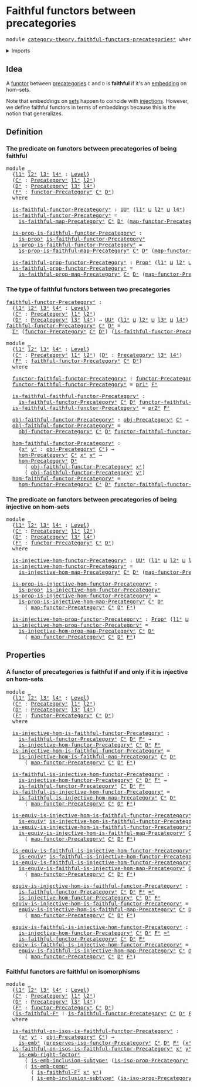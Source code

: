 # Faithful functors between precategories

<pre class="Agda"><a id="52" class="Keyword">module</a> <a id="59" href="category-theory.faithful-functors-precategories%25E1%25B5%2589.html" class="Module">category-theory.faithful-functors-precategoriesᵉ</a> <a id="108" class="Keyword">where</a>
</pre>
<details><summary>Imports</summary>

<pre class="Agda"><a id="164" class="Keyword">open</a> <a id="169" class="Keyword">import</a> <a id="176" href="category-theory.faithful-maps-precategories%25E1%25B5%2589.html" class="Module">category-theory.faithful-maps-precategoriesᵉ</a>
<a id="221" class="Keyword">open</a> <a id="226" class="Keyword">import</a> <a id="233" href="category-theory.functors-precategories%25E1%25B5%2589.html" class="Module">category-theory.functors-precategoriesᵉ</a>
<a id="273" class="Keyword">open</a> <a id="278" class="Keyword">import</a> <a id="285" href="category-theory.isomorphisms-in-precategories%25E1%25B5%2589.html" class="Module">category-theory.isomorphisms-in-precategoriesᵉ</a>
<a id="332" class="Keyword">open</a> <a id="337" class="Keyword">import</a> <a id="344" href="category-theory.precategories%25E1%25B5%2589.html" class="Module">category-theory.precategoriesᵉ</a>

<a id="376" class="Keyword">open</a> <a id="381" class="Keyword">import</a> <a id="388" href="foundation.dependent-pair-types%25E1%25B5%2589.html" class="Module">foundation.dependent-pair-typesᵉ</a>
<a id="421" class="Keyword">open</a> <a id="426" class="Keyword">import</a> <a id="433" href="foundation.embeddings%25E1%25B5%2589.html" class="Module">foundation.embeddingsᵉ</a>
<a id="456" class="Keyword">open</a> <a id="461" class="Keyword">import</a> <a id="468" href="foundation.equivalences%25E1%25B5%2589.html" class="Module">foundation.equivalencesᵉ</a>
<a id="493" class="Keyword">open</a> <a id="498" class="Keyword">import</a> <a id="505" href="foundation.propositions%25E1%25B5%2589.html" class="Module">foundation.propositionsᵉ</a>
<a id="530" class="Keyword">open</a> <a id="535" class="Keyword">import</a> <a id="542" href="foundation.subtypes%25E1%25B5%2589.html" class="Module">foundation.subtypesᵉ</a>
<a id="563" class="Keyword">open</a> <a id="568" class="Keyword">import</a> <a id="575" href="foundation.universe-levels%25E1%25B5%2589.html" class="Module">foundation.universe-levelsᵉ</a>
</pre>
</details>

## Idea

A [functor](category-theory.functors-precategories.md) between
[precategories](category-theory.precategories.md) `C` and `D` is **faithful** if
it's an [embedding](foundation-core.embeddings.md) on hom-sets.

Note that embeddings on [sets](foundation-core.sets.md) happen to coincide with
[injections](foundation.injective-maps.md). However, we define faithful functors
in terms of embeddings because this is the notion that generalizes.

## Definition

### The predicate on functors between precategories of being faithful

<pre class="Agda"><a id="1162" class="Keyword">module</a> <a id="1169" href="category-theory.faithful-functors-precategories%25E1%25B5%2589.html#1169" class="Module">_</a>
  <a id="1173" class="Symbol">{</a><a id="1174" href="category-theory.faithful-functors-precategories%25E1%25B5%2589.html#1174" class="Bound">l1ᵉ</a> <a id="1178" href="category-theory.faithful-functors-precategories%25E1%25B5%2589.html#1178" class="Bound">l2ᵉ</a> <a id="1182" href="category-theory.faithful-functors-precategories%25E1%25B5%2589.html#1182" class="Bound">l3ᵉ</a> <a id="1186" href="category-theory.faithful-functors-precategories%25E1%25B5%2589.html#1186" class="Bound">l4ᵉ</a> <a id="1190" class="Symbol">:</a> <a id="1192" href="Agda.Primitive.html#742" class="Postulate">Level</a><a id="1197" class="Symbol">}</a>
  <a id="1201" class="Symbol">(</a><a id="1202" href="category-theory.faithful-functors-precategories%25E1%25B5%2589.html#1202" class="Bound">Cᵉ</a> <a id="1205" class="Symbol">:</a> <a id="1207" href="category-theory.precategories%25E1%25B5%2589.html#3370" class="Function">Precategoryᵉ</a> <a id="1220" href="category-theory.faithful-functors-precategories%25E1%25B5%2589.html#1174" class="Bound">l1ᵉ</a> <a id="1224" href="category-theory.faithful-functors-precategories%25E1%25B5%2589.html#1178" class="Bound">l2ᵉ</a><a id="1227" class="Symbol">)</a>
  <a id="1231" class="Symbol">(</a><a id="1232" href="category-theory.faithful-functors-precategories%25E1%25B5%2589.html#1232" class="Bound">Dᵉ</a> <a id="1235" class="Symbol">:</a> <a id="1237" href="category-theory.precategories%25E1%25B5%2589.html#3370" class="Function">Precategoryᵉ</a> <a id="1250" href="category-theory.faithful-functors-precategories%25E1%25B5%2589.html#1182" class="Bound">l3ᵉ</a> <a id="1254" href="category-theory.faithful-functors-precategories%25E1%25B5%2589.html#1186" class="Bound">l4ᵉ</a><a id="1257" class="Symbol">)</a>
  <a id="1261" class="Symbol">(</a><a id="1262" href="category-theory.faithful-functors-precategories%25E1%25B5%2589.html#1262" class="Bound">Fᵉ</a> <a id="1265" class="Symbol">:</a> <a id="1267" href="category-theory.functors-precategories%25E1%25B5%2589.html#3980" class="Function">functor-Precategoryᵉ</a> <a id="1288" href="category-theory.faithful-functors-precategories%25E1%25B5%2589.html#1202" class="Bound">Cᵉ</a> <a id="1291" href="category-theory.faithful-functors-precategories%25E1%25B5%2589.html#1232" class="Bound">Dᵉ</a><a id="1293" class="Symbol">)</a>
  <a id="1297" class="Keyword">where</a>

  <a id="1306" href="category-theory.faithful-functors-precategories%25E1%25B5%2589.html#1306" class="Function">is-faithful-functor-Precategoryᵉ</a> <a id="1339" class="Symbol">:</a> <a id="1341" href="Agda.Primitive.html#429" class="Primitive">UUᵉ</a> <a id="1345" class="Symbol">(</a><a id="1346" href="category-theory.faithful-functors-precategories%25E1%25B5%2589.html#1174" class="Bound">l1ᵉ</a> <a id="1350" href="Agda.Primitive.html#961" class="Primitive Operator">⊔</a> <a id="1352" href="category-theory.faithful-functors-precategories%25E1%25B5%2589.html#1178" class="Bound">l2ᵉ</a> <a id="1356" href="Agda.Primitive.html#961" class="Primitive Operator">⊔</a> <a id="1358" href="category-theory.faithful-functors-precategories%25E1%25B5%2589.html#1186" class="Bound">l4ᵉ</a><a id="1361" class="Symbol">)</a>
  <a id="1365" href="category-theory.faithful-functors-precategories%25E1%25B5%2589.html#1306" class="Function">is-faithful-functor-Precategoryᵉ</a> <a id="1398" class="Symbol">=</a>
    <a id="1404" href="category-theory.faithful-maps-precategories%25E1%25B5%2589.html#1377" class="Function">is-faithful-map-Precategoryᵉ</a> <a id="1433" href="category-theory.faithful-functors-precategories%25E1%25B5%2589.html#1202" class="Bound">Cᵉ</a> <a id="1436" href="category-theory.faithful-functors-precategories%25E1%25B5%2589.html#1232" class="Bound">Dᵉ</a> <a id="1439" class="Symbol">(</a><a id="1440" href="category-theory.functors-precategories%25E1%25B5%2589.html#4760" class="Function">map-functor-Precategoryᵉ</a> <a id="1465" href="category-theory.faithful-functors-precategories%25E1%25B5%2589.html#1202" class="Bound">Cᵉ</a> <a id="1468" href="category-theory.faithful-functors-precategories%25E1%25B5%2589.html#1232" class="Bound">Dᵉ</a> <a id="1471" href="category-theory.faithful-functors-precategories%25E1%25B5%2589.html#1262" class="Bound">Fᵉ</a><a id="1473" class="Symbol">)</a>

  <a id="1478" href="category-theory.faithful-functors-precategories%25E1%25B5%2589.html#1478" class="Function">is-prop-is-faithful-functor-Precategoryᵉ</a> <a id="1519" class="Symbol">:</a>
    <a id="1525" href="foundation-core.propositions%25E1%25B5%2589.html#1041" class="Function">is-propᵉ</a> <a id="1534" href="category-theory.faithful-functors-precategories%25E1%25B5%2589.html#1306" class="Function">is-faithful-functor-Precategoryᵉ</a>
  <a id="1569" href="category-theory.faithful-functors-precategories%25E1%25B5%2589.html#1478" class="Function">is-prop-is-faithful-functor-Precategoryᵉ</a> <a id="1610" class="Symbol">=</a>
    <a id="1616" href="category-theory.faithful-maps-precategories%25E1%25B5%2589.html#1552" class="Function">is-prop-is-faithful-map-Precategoryᵉ</a> <a id="1653" href="category-theory.faithful-functors-precategories%25E1%25B5%2589.html#1202" class="Bound">Cᵉ</a> <a id="1656" href="category-theory.faithful-functors-precategories%25E1%25B5%2589.html#1232" class="Bound">Dᵉ</a> <a id="1659" class="Symbol">(</a><a id="1660" href="category-theory.functors-precategories%25E1%25B5%2589.html#4760" class="Function">map-functor-Precategoryᵉ</a> <a id="1685" href="category-theory.faithful-functors-precategories%25E1%25B5%2589.html#1202" class="Bound">Cᵉ</a> <a id="1688" href="category-theory.faithful-functors-precategories%25E1%25B5%2589.html#1232" class="Bound">Dᵉ</a> <a id="1691" href="category-theory.faithful-functors-precategories%25E1%25B5%2589.html#1262" class="Bound">Fᵉ</a><a id="1693" class="Symbol">)</a>

  <a id="1698" href="category-theory.faithful-functors-precategories%25E1%25B5%2589.html#1698" class="Function">is-faithful-prop-functor-Precategoryᵉ</a> <a id="1736" class="Symbol">:</a> <a id="1738" href="foundation-core.propositions%25E1%25B5%2589.html#1181" class="Function">Propᵉ</a> <a id="1744" class="Symbol">(</a><a id="1745" href="category-theory.faithful-functors-precategories%25E1%25B5%2589.html#1174" class="Bound">l1ᵉ</a> <a id="1749" href="Agda.Primitive.html#961" class="Primitive Operator">⊔</a> <a id="1751" href="category-theory.faithful-functors-precategories%25E1%25B5%2589.html#1178" class="Bound">l2ᵉ</a> <a id="1755" href="Agda.Primitive.html#961" class="Primitive Operator">⊔</a> <a id="1757" href="category-theory.faithful-functors-precategories%25E1%25B5%2589.html#1186" class="Bound">l4ᵉ</a><a id="1760" class="Symbol">)</a>
  <a id="1764" href="category-theory.faithful-functors-precategories%25E1%25B5%2589.html#1698" class="Function">is-faithful-prop-functor-Precategoryᵉ</a> <a id="1802" class="Symbol">=</a>
    <a id="1808" href="category-theory.faithful-maps-precategories%25E1%25B5%2589.html#1781" class="Function">is-faithful-prop-map-Precategoryᵉ</a> <a id="1842" href="category-theory.faithful-functors-precategories%25E1%25B5%2589.html#1202" class="Bound">Cᵉ</a> <a id="1845" href="category-theory.faithful-functors-precategories%25E1%25B5%2589.html#1232" class="Bound">Dᵉ</a> <a id="1848" class="Symbol">(</a><a id="1849" href="category-theory.functors-precategories%25E1%25B5%2589.html#4760" class="Function">map-functor-Precategoryᵉ</a> <a id="1874" href="category-theory.faithful-functors-precategories%25E1%25B5%2589.html#1202" class="Bound">Cᵉ</a> <a id="1877" href="category-theory.faithful-functors-precategories%25E1%25B5%2589.html#1232" class="Bound">Dᵉ</a> <a id="1880" href="category-theory.faithful-functors-precategories%25E1%25B5%2589.html#1262" class="Bound">Fᵉ</a><a id="1882" class="Symbol">)</a>
</pre>
### The type of faithful functors between two precategories

<pre class="Agda"><a id="faithful-functor-Precategoryᵉ"></a><a id="1958" href="category-theory.faithful-functors-precategories%25E1%25B5%2589.html#1958" class="Function">faithful-functor-Precategoryᵉ</a> <a id="1988" class="Symbol">:</a>
  <a id="1992" class="Symbol">{</a><a id="1993" href="category-theory.faithful-functors-precategories%25E1%25B5%2589.html#1993" class="Bound">l1ᵉ</a> <a id="1997" href="category-theory.faithful-functors-precategories%25E1%25B5%2589.html#1997" class="Bound">l2ᵉ</a> <a id="2001" href="category-theory.faithful-functors-precategories%25E1%25B5%2589.html#2001" class="Bound">l3ᵉ</a> <a id="2005" href="category-theory.faithful-functors-precategories%25E1%25B5%2589.html#2005" class="Bound">l4ᵉ</a> <a id="2009" class="Symbol">:</a> <a id="2011" href="Agda.Primitive.html#742" class="Postulate">Level</a><a id="2016" class="Symbol">}</a>
  <a id="2020" class="Symbol">(</a><a id="2021" href="category-theory.faithful-functors-precategories%25E1%25B5%2589.html#2021" class="Bound">Cᵉ</a> <a id="2024" class="Symbol">:</a> <a id="2026" href="category-theory.precategories%25E1%25B5%2589.html#3370" class="Function">Precategoryᵉ</a> <a id="2039" href="category-theory.faithful-functors-precategories%25E1%25B5%2589.html#1993" class="Bound">l1ᵉ</a> <a id="2043" href="category-theory.faithful-functors-precategories%25E1%25B5%2589.html#1997" class="Bound">l2ᵉ</a><a id="2046" class="Symbol">)</a>
  <a id="2050" class="Symbol">(</a><a id="2051" href="category-theory.faithful-functors-precategories%25E1%25B5%2589.html#2051" class="Bound">Dᵉ</a> <a id="2054" class="Symbol">:</a> <a id="2056" href="category-theory.precategories%25E1%25B5%2589.html#3370" class="Function">Precategoryᵉ</a> <a id="2069" href="category-theory.faithful-functors-precategories%25E1%25B5%2589.html#2001" class="Bound">l3ᵉ</a> <a id="2073" href="category-theory.faithful-functors-precategories%25E1%25B5%2589.html#2005" class="Bound">l4ᵉ</a><a id="2076" class="Symbol">)</a> <a id="2078" class="Symbol">→</a> <a id="2080" href="Agda.Primitive.html#429" class="Primitive">UUᵉ</a> <a id="2084" class="Symbol">(</a><a id="2085" href="category-theory.faithful-functors-precategories%25E1%25B5%2589.html#1993" class="Bound">l1ᵉ</a> <a id="2089" href="Agda.Primitive.html#961" class="Primitive Operator">⊔</a> <a id="2091" href="category-theory.faithful-functors-precategories%25E1%25B5%2589.html#1997" class="Bound">l2ᵉ</a> <a id="2095" href="Agda.Primitive.html#961" class="Primitive Operator">⊔</a> <a id="2097" href="category-theory.faithful-functors-precategories%25E1%25B5%2589.html#2001" class="Bound">l3ᵉ</a> <a id="2101" href="Agda.Primitive.html#961" class="Primitive Operator">⊔</a> <a id="2103" href="category-theory.faithful-functors-precategories%25E1%25B5%2589.html#2005" class="Bound">l4ᵉ</a><a id="2106" class="Symbol">)</a>
<a id="2108" href="category-theory.faithful-functors-precategories%25E1%25B5%2589.html#1958" class="Function">faithful-functor-Precategoryᵉ</a> <a id="2138" href="category-theory.faithful-functors-precategories%25E1%25B5%2589.html#2138" class="Bound">Cᵉ</a> <a id="2141" href="category-theory.faithful-functors-precategories%25E1%25B5%2589.html#2141" class="Bound">Dᵉ</a> <a id="2144" class="Symbol">=</a>
  <a id="2148" href="foundation.dependent-pair-types%25E1%25B5%2589.html#585" class="Record">Σᵉ</a> <a id="2151" class="Symbol">(</a><a id="2152" href="category-theory.functors-precategories%25E1%25B5%2589.html#3980" class="Function">functor-Precategoryᵉ</a> <a id="2173" href="category-theory.faithful-functors-precategories%25E1%25B5%2589.html#2138" class="Bound">Cᵉ</a> <a id="2176" href="category-theory.faithful-functors-precategories%25E1%25B5%2589.html#2141" class="Bound">Dᵉ</a><a id="2178" class="Symbol">)</a> <a id="2180" class="Symbol">(</a><a id="2181" href="category-theory.faithful-functors-precategories%25E1%25B5%2589.html#1306" class="Function">is-faithful-functor-Precategoryᵉ</a> <a id="2214" href="category-theory.faithful-functors-precategories%25E1%25B5%2589.html#2138" class="Bound">Cᵉ</a> <a id="2217" href="category-theory.faithful-functors-precategories%25E1%25B5%2589.html#2141" class="Bound">Dᵉ</a><a id="2219" class="Symbol">)</a>

<a id="2222" class="Keyword">module</a> <a id="2229" href="category-theory.faithful-functors-precategories%25E1%25B5%2589.html#2229" class="Module">_</a>
  <a id="2233" class="Symbol">{</a><a id="2234" href="category-theory.faithful-functors-precategories%25E1%25B5%2589.html#2234" class="Bound">l1ᵉ</a> <a id="2238" href="category-theory.faithful-functors-precategories%25E1%25B5%2589.html#2238" class="Bound">l2ᵉ</a> <a id="2242" href="category-theory.faithful-functors-precategories%25E1%25B5%2589.html#2242" class="Bound">l3ᵉ</a> <a id="2246" href="category-theory.faithful-functors-precategories%25E1%25B5%2589.html#2246" class="Bound">l4ᵉ</a> <a id="2250" class="Symbol">:</a> <a id="2252" href="Agda.Primitive.html#742" class="Postulate">Level</a><a id="2257" class="Symbol">}</a>
  <a id="2261" class="Symbol">(</a><a id="2262" href="category-theory.faithful-functors-precategories%25E1%25B5%2589.html#2262" class="Bound">Cᵉ</a> <a id="2265" class="Symbol">:</a> <a id="2267" href="category-theory.precategories%25E1%25B5%2589.html#3370" class="Function">Precategoryᵉ</a> <a id="2280" href="category-theory.faithful-functors-precategories%25E1%25B5%2589.html#2234" class="Bound">l1ᵉ</a> <a id="2284" href="category-theory.faithful-functors-precategories%25E1%25B5%2589.html#2238" class="Bound">l2ᵉ</a><a id="2287" class="Symbol">)</a> <a id="2289" class="Symbol">(</a><a id="2290" href="category-theory.faithful-functors-precategories%25E1%25B5%2589.html#2290" class="Bound">Dᵉ</a> <a id="2293" class="Symbol">:</a> <a id="2295" href="category-theory.precategories%25E1%25B5%2589.html#3370" class="Function">Precategoryᵉ</a> <a id="2308" href="category-theory.faithful-functors-precategories%25E1%25B5%2589.html#2242" class="Bound">l3ᵉ</a> <a id="2312" href="category-theory.faithful-functors-precategories%25E1%25B5%2589.html#2246" class="Bound">l4ᵉ</a><a id="2315" class="Symbol">)</a>
  <a id="2319" class="Symbol">(</a><a id="2320" href="category-theory.faithful-functors-precategories%25E1%25B5%2589.html#2320" class="Bound">Fᵉ</a> <a id="2323" class="Symbol">:</a> <a id="2325" href="category-theory.faithful-functors-precategories%25E1%25B5%2589.html#1958" class="Function">faithful-functor-Precategoryᵉ</a> <a id="2355" href="category-theory.faithful-functors-precategories%25E1%25B5%2589.html#2262" class="Bound">Cᵉ</a> <a id="2358" href="category-theory.faithful-functors-precategories%25E1%25B5%2589.html#2290" class="Bound">Dᵉ</a><a id="2360" class="Symbol">)</a>
  <a id="2364" class="Keyword">where</a>

  <a id="2373" href="category-theory.faithful-functors-precategories%25E1%25B5%2589.html#2373" class="Function">functor-faithful-functor-Precategoryᵉ</a> <a id="2411" class="Symbol">:</a> <a id="2413" href="category-theory.functors-precategories%25E1%25B5%2589.html#3980" class="Function">functor-Precategoryᵉ</a> <a id="2434" href="category-theory.faithful-functors-precategories%25E1%25B5%2589.html#2262" class="Bound">Cᵉ</a> <a id="2437" href="category-theory.faithful-functors-precategories%25E1%25B5%2589.html#2290" class="Bound">Dᵉ</a>
  <a id="2442" href="category-theory.faithful-functors-precategories%25E1%25B5%2589.html#2373" class="Function">functor-faithful-functor-Precategoryᵉ</a> <a id="2480" class="Symbol">=</a> <a id="2482" href="foundation.dependent-pair-types%25E1%25B5%2589.html#697" class="Field">pr1ᵉ</a> <a id="2487" href="category-theory.faithful-functors-precategories%25E1%25B5%2589.html#2320" class="Bound">Fᵉ</a>

  <a id="2493" href="category-theory.faithful-functors-precategories%25E1%25B5%2589.html#2493" class="Function">is-faithful-faithful-functor-Precategoryᵉ</a> <a id="2535" class="Symbol">:</a>
    <a id="2541" href="category-theory.faithful-functors-precategories%25E1%25B5%2589.html#1306" class="Function">is-faithful-functor-Precategoryᵉ</a> <a id="2574" href="category-theory.faithful-functors-precategories%25E1%25B5%2589.html#2262" class="Bound">Cᵉ</a> <a id="2577" href="category-theory.faithful-functors-precategories%25E1%25B5%2589.html#2290" class="Bound">Dᵉ</a> <a id="2580" href="category-theory.faithful-functors-precategories%25E1%25B5%2589.html#2373" class="Function">functor-faithful-functor-Precategoryᵉ</a>
  <a id="2620" href="category-theory.faithful-functors-precategories%25E1%25B5%2589.html#2493" class="Function">is-faithful-faithful-functor-Precategoryᵉ</a> <a id="2662" class="Symbol">=</a> <a id="2664" href="foundation.dependent-pair-types%25E1%25B5%2589.html#711" class="Field">pr2ᵉ</a> <a id="2669" href="category-theory.faithful-functors-precategories%25E1%25B5%2589.html#2320" class="Bound">Fᵉ</a>

  <a id="2675" href="category-theory.faithful-functors-precategories%25E1%25B5%2589.html#2675" class="Function">obj-faithful-functor-Precategoryᵉ</a> <a id="2709" class="Symbol">:</a> <a id="2711" href="category-theory.precategories%25E1%25B5%2589.html#4836" class="Function">obj-Precategoryᵉ</a> <a id="2728" href="category-theory.faithful-functors-precategories%25E1%25B5%2589.html#2262" class="Bound">Cᵉ</a> <a id="2731" class="Symbol">→</a> <a id="2733" href="category-theory.precategories%25E1%25B5%2589.html#4836" class="Function">obj-Precategoryᵉ</a> <a id="2750" href="category-theory.faithful-functors-precategories%25E1%25B5%2589.html#2290" class="Bound">Dᵉ</a>
  <a id="2755" href="category-theory.faithful-functors-precategories%25E1%25B5%2589.html#2675" class="Function">obj-faithful-functor-Precategoryᵉ</a> <a id="2789" class="Symbol">=</a>
    <a id="2795" href="category-theory.functors-precategories%25E1%25B5%2589.html#4337" class="Function">obj-functor-Precategoryᵉ</a> <a id="2820" href="category-theory.faithful-functors-precategories%25E1%25B5%2589.html#2262" class="Bound">Cᵉ</a> <a id="2823" href="category-theory.faithful-functors-precategories%25E1%25B5%2589.html#2290" class="Bound">Dᵉ</a> <a id="2826" href="category-theory.faithful-functors-precategories%25E1%25B5%2589.html#2373" class="Function">functor-faithful-functor-Precategoryᵉ</a>

  <a id="2867" href="category-theory.faithful-functors-precategories%25E1%25B5%2589.html#2867" class="Function">hom-faithful-functor-Precategoryᵉ</a> <a id="2901" class="Symbol">:</a>
    <a id="2907" class="Symbol">{</a><a id="2908" href="category-theory.faithful-functors-precategories%25E1%25B5%2589.html#2908" class="Bound">xᵉ</a> <a id="2911" href="category-theory.faithful-functors-precategories%25E1%25B5%2589.html#2911" class="Bound">yᵉ</a> <a id="2914" class="Symbol">:</a> <a id="2916" href="category-theory.precategories%25E1%25B5%2589.html#4836" class="Function">obj-Precategoryᵉ</a> <a id="2933" href="category-theory.faithful-functors-precategories%25E1%25B5%2589.html#2262" class="Bound">Cᵉ</a><a id="2935" class="Symbol">}</a> <a id="2937" class="Symbol">→</a>
    <a id="2943" href="category-theory.precategories%25E1%25B5%2589.html#4999" class="Function">hom-Precategoryᵉ</a> <a id="2960" href="category-theory.faithful-functors-precategories%25E1%25B5%2589.html#2262" class="Bound">Cᵉ</a> <a id="2963" href="category-theory.faithful-functors-precategories%25E1%25B5%2589.html#2908" class="Bound">xᵉ</a> <a id="2966" href="category-theory.faithful-functors-precategories%25E1%25B5%2589.html#2911" class="Bound">yᵉ</a> <a id="2969" class="Symbol">→</a>
    <a id="2975" href="category-theory.precategories%25E1%25B5%2589.html#4999" class="Function">hom-Precategoryᵉ</a> <a id="2992" href="category-theory.faithful-functors-precategories%25E1%25B5%2589.html#2290" class="Bound">Dᵉ</a>
      <a id="3001" class="Symbol">(</a> <a id="3003" href="category-theory.faithful-functors-precategories%25E1%25B5%2589.html#2675" class="Function">obj-faithful-functor-Precategoryᵉ</a> <a id="3037" href="category-theory.faithful-functors-precategories%25E1%25B5%2589.html#2908" class="Bound">xᵉ</a><a id="3039" class="Symbol">)</a>
      <a id="3047" class="Symbol">(</a> <a id="3049" href="category-theory.faithful-functors-precategories%25E1%25B5%2589.html#2675" class="Function">obj-faithful-functor-Precategoryᵉ</a> <a id="3083" href="category-theory.faithful-functors-precategories%25E1%25B5%2589.html#2911" class="Bound">yᵉ</a><a id="3085" class="Symbol">)</a>
  <a id="3089" href="category-theory.faithful-functors-precategories%25E1%25B5%2589.html#2867" class="Function">hom-faithful-functor-Precategoryᵉ</a> <a id="3123" class="Symbol">=</a>
    <a id="3129" href="category-theory.functors-precategories%25E1%25B5%2589.html#4470" class="Function">hom-functor-Precategoryᵉ</a> <a id="3154" href="category-theory.faithful-functors-precategories%25E1%25B5%2589.html#2262" class="Bound">Cᵉ</a> <a id="3157" href="category-theory.faithful-functors-precategories%25E1%25B5%2589.html#2290" class="Bound">Dᵉ</a> <a id="3160" href="category-theory.faithful-functors-precategories%25E1%25B5%2589.html#2373" class="Function">functor-faithful-functor-Precategoryᵉ</a>
</pre>
### The predicate on functors between precategories of being injective on hom-sets

<pre class="Agda"><a id="3295" class="Keyword">module</a> <a id="3302" href="category-theory.faithful-functors-precategories%25E1%25B5%2589.html#3302" class="Module">_</a>
  <a id="3306" class="Symbol">{</a><a id="3307" href="category-theory.faithful-functors-precategories%25E1%25B5%2589.html#3307" class="Bound">l1ᵉ</a> <a id="3311" href="category-theory.faithful-functors-precategories%25E1%25B5%2589.html#3311" class="Bound">l2ᵉ</a> <a id="3315" href="category-theory.faithful-functors-precategories%25E1%25B5%2589.html#3315" class="Bound">l3ᵉ</a> <a id="3319" href="category-theory.faithful-functors-precategories%25E1%25B5%2589.html#3319" class="Bound">l4ᵉ</a> <a id="3323" class="Symbol">:</a> <a id="3325" href="Agda.Primitive.html#742" class="Postulate">Level</a><a id="3330" class="Symbol">}</a>
  <a id="3334" class="Symbol">(</a><a id="3335" href="category-theory.faithful-functors-precategories%25E1%25B5%2589.html#3335" class="Bound">Cᵉ</a> <a id="3338" class="Symbol">:</a> <a id="3340" href="category-theory.precategories%25E1%25B5%2589.html#3370" class="Function">Precategoryᵉ</a> <a id="3353" href="category-theory.faithful-functors-precategories%25E1%25B5%2589.html#3307" class="Bound">l1ᵉ</a> <a id="3357" href="category-theory.faithful-functors-precategories%25E1%25B5%2589.html#3311" class="Bound">l2ᵉ</a><a id="3360" class="Symbol">)</a>
  <a id="3364" class="Symbol">(</a><a id="3365" href="category-theory.faithful-functors-precategories%25E1%25B5%2589.html#3365" class="Bound">Dᵉ</a> <a id="3368" class="Symbol">:</a> <a id="3370" href="category-theory.precategories%25E1%25B5%2589.html#3370" class="Function">Precategoryᵉ</a> <a id="3383" href="category-theory.faithful-functors-precategories%25E1%25B5%2589.html#3315" class="Bound">l3ᵉ</a> <a id="3387" href="category-theory.faithful-functors-precategories%25E1%25B5%2589.html#3319" class="Bound">l4ᵉ</a><a id="3390" class="Symbol">)</a>
  <a id="3394" class="Symbol">(</a><a id="3395" href="category-theory.faithful-functors-precategories%25E1%25B5%2589.html#3395" class="Bound">Fᵉ</a> <a id="3398" class="Symbol">:</a> <a id="3400" href="category-theory.functors-precategories%25E1%25B5%2589.html#3980" class="Function">functor-Precategoryᵉ</a> <a id="3421" href="category-theory.faithful-functors-precategories%25E1%25B5%2589.html#3335" class="Bound">Cᵉ</a> <a id="3424" href="category-theory.faithful-functors-precategories%25E1%25B5%2589.html#3365" class="Bound">Dᵉ</a><a id="3426" class="Symbol">)</a>
  <a id="3430" class="Keyword">where</a>

  <a id="3439" href="category-theory.faithful-functors-precategories%25E1%25B5%2589.html#3439" class="Function">is-injective-hom-functor-Precategoryᵉ</a> <a id="3477" class="Symbol">:</a> <a id="3479" href="Agda.Primitive.html#429" class="Primitive">UUᵉ</a> <a id="3483" class="Symbol">(</a><a id="3484" href="category-theory.faithful-functors-precategories%25E1%25B5%2589.html#3307" class="Bound">l1ᵉ</a> <a id="3488" href="Agda.Primitive.html#961" class="Primitive Operator">⊔</a> <a id="3490" href="category-theory.faithful-functors-precategories%25E1%25B5%2589.html#3311" class="Bound">l2ᵉ</a> <a id="3494" href="Agda.Primitive.html#961" class="Primitive Operator">⊔</a> <a id="3496" href="category-theory.faithful-functors-precategories%25E1%25B5%2589.html#3319" class="Bound">l4ᵉ</a><a id="3499" class="Symbol">)</a>
  <a id="3503" href="category-theory.faithful-functors-precategories%25E1%25B5%2589.html#3439" class="Function">is-injective-hom-functor-Precategoryᵉ</a> <a id="3541" class="Symbol">=</a>
    <a id="3547" href="category-theory.faithful-maps-precategories%25E1%25B5%2589.html#3446" class="Function">is-injective-hom-map-Precategoryᵉ</a> <a id="3581" href="category-theory.faithful-functors-precategories%25E1%25B5%2589.html#3335" class="Bound">Cᵉ</a> <a id="3584" href="category-theory.faithful-functors-precategories%25E1%25B5%2589.html#3365" class="Bound">Dᵉ</a> <a id="3587" class="Symbol">(</a><a id="3588" href="category-theory.functors-precategories%25E1%25B5%2589.html#4760" class="Function">map-functor-Precategoryᵉ</a> <a id="3613" href="category-theory.faithful-functors-precategories%25E1%25B5%2589.html#3335" class="Bound">Cᵉ</a> <a id="3616" href="category-theory.faithful-functors-precategories%25E1%25B5%2589.html#3365" class="Bound">Dᵉ</a> <a id="3619" href="category-theory.faithful-functors-precategories%25E1%25B5%2589.html#3395" class="Bound">Fᵉ</a><a id="3621" class="Symbol">)</a>

  <a id="3626" href="category-theory.faithful-functors-precategories%25E1%25B5%2589.html#3626" class="Function">is-prop-is-injective-hom-functor-Precategoryᵉ</a> <a id="3672" class="Symbol">:</a>
    <a id="3678" href="foundation-core.propositions%25E1%25B5%2589.html#1041" class="Function">is-propᵉ</a> <a id="3687" href="category-theory.faithful-functors-precategories%25E1%25B5%2589.html#3439" class="Function">is-injective-hom-functor-Precategoryᵉ</a>
  <a id="3727" href="category-theory.faithful-functors-precategories%25E1%25B5%2589.html#3626" class="Function">is-prop-is-injective-hom-functor-Precategoryᵉ</a> <a id="3773" class="Symbol">=</a>
    <a id="3779" href="category-theory.faithful-maps-precategories%25E1%25B5%2589.html#3637" class="Function">is-prop-is-injective-hom-map-Precategoryᵉ</a> <a id="3821" href="category-theory.faithful-functors-precategories%25E1%25B5%2589.html#3335" class="Bound">Cᵉ</a> <a id="3824" href="category-theory.faithful-functors-precategories%25E1%25B5%2589.html#3365" class="Bound">Dᵉ</a>
      <a id="3833" class="Symbol">(</a> <a id="3835" href="category-theory.functors-precategories%25E1%25B5%2589.html#4760" class="Function">map-functor-Precategoryᵉ</a> <a id="3860" href="category-theory.faithful-functors-precategories%25E1%25B5%2589.html#3335" class="Bound">Cᵉ</a> <a id="3863" href="category-theory.faithful-functors-precategories%25E1%25B5%2589.html#3365" class="Bound">Dᵉ</a> <a id="3866" href="category-theory.faithful-functors-precategories%25E1%25B5%2589.html#3395" class="Bound">Fᵉ</a><a id="3868" class="Symbol">)</a>

  <a id="3873" href="category-theory.faithful-functors-precategories%25E1%25B5%2589.html#3873" class="Function">is-injective-hom-prop-functor-Precategoryᵉ</a> <a id="3916" class="Symbol">:</a> <a id="3918" href="foundation-core.propositions%25E1%25B5%2589.html#1181" class="Function">Propᵉ</a> <a id="3924" class="Symbol">(</a><a id="3925" href="category-theory.faithful-functors-precategories%25E1%25B5%2589.html#3307" class="Bound">l1ᵉ</a> <a id="3929" href="Agda.Primitive.html#961" class="Primitive Operator">⊔</a> <a id="3931" href="category-theory.faithful-functors-precategories%25E1%25B5%2589.html#3311" class="Bound">l2ᵉ</a> <a id="3935" href="Agda.Primitive.html#961" class="Primitive Operator">⊔</a> <a id="3937" href="category-theory.faithful-functors-precategories%25E1%25B5%2589.html#3319" class="Bound">l4ᵉ</a><a id="3940" class="Symbol">)</a>
  <a id="3944" href="category-theory.faithful-functors-precategories%25E1%25B5%2589.html#3873" class="Function">is-injective-hom-prop-functor-Precategoryᵉ</a> <a id="3987" class="Symbol">=</a>
    <a id="3993" href="category-theory.faithful-maps-precategories%25E1%25B5%2589.html#3952" class="Function">is-injective-hom-prop-map-Precategoryᵉ</a> <a id="4032" href="category-theory.faithful-functors-precategories%25E1%25B5%2589.html#3335" class="Bound">Cᵉ</a> <a id="4035" href="category-theory.faithful-functors-precategories%25E1%25B5%2589.html#3365" class="Bound">Dᵉ</a>
      <a id="4044" class="Symbol">(</a> <a id="4046" href="category-theory.functors-precategories%25E1%25B5%2589.html#4760" class="Function">map-functor-Precategoryᵉ</a> <a id="4071" href="category-theory.faithful-functors-precategories%25E1%25B5%2589.html#3335" class="Bound">Cᵉ</a> <a id="4074" href="category-theory.faithful-functors-precategories%25E1%25B5%2589.html#3365" class="Bound">Dᵉ</a> <a id="4077" href="category-theory.faithful-functors-precategories%25E1%25B5%2589.html#3395" class="Bound">Fᵉ</a><a id="4079" class="Symbol">)</a>
</pre>
## Properties

### A functor of precategories is faithful if and only if it is injective on hom-sets

<pre class="Agda"><a id="4196" class="Keyword">module</a> <a id="4203" href="category-theory.faithful-functors-precategories%25E1%25B5%2589.html#4203" class="Module">_</a>
  <a id="4207" class="Symbol">{</a><a id="4208" href="category-theory.faithful-functors-precategories%25E1%25B5%2589.html#4208" class="Bound">l1ᵉ</a> <a id="4212" href="category-theory.faithful-functors-precategories%25E1%25B5%2589.html#4212" class="Bound">l2ᵉ</a> <a id="4216" href="category-theory.faithful-functors-precategories%25E1%25B5%2589.html#4216" class="Bound">l3ᵉ</a> <a id="4220" href="category-theory.faithful-functors-precategories%25E1%25B5%2589.html#4220" class="Bound">l4ᵉ</a> <a id="4224" class="Symbol">:</a> <a id="4226" href="Agda.Primitive.html#742" class="Postulate">Level</a><a id="4231" class="Symbol">}</a>
  <a id="4235" class="Symbol">(</a><a id="4236" href="category-theory.faithful-functors-precategories%25E1%25B5%2589.html#4236" class="Bound">Cᵉ</a> <a id="4239" class="Symbol">:</a> <a id="4241" href="category-theory.precategories%25E1%25B5%2589.html#3370" class="Function">Precategoryᵉ</a> <a id="4254" href="category-theory.faithful-functors-precategories%25E1%25B5%2589.html#4208" class="Bound">l1ᵉ</a> <a id="4258" href="category-theory.faithful-functors-precategories%25E1%25B5%2589.html#4212" class="Bound">l2ᵉ</a><a id="4261" class="Symbol">)</a>
  <a id="4265" class="Symbol">(</a><a id="4266" href="category-theory.faithful-functors-precategories%25E1%25B5%2589.html#4266" class="Bound">Dᵉ</a> <a id="4269" class="Symbol">:</a> <a id="4271" href="category-theory.precategories%25E1%25B5%2589.html#3370" class="Function">Precategoryᵉ</a> <a id="4284" href="category-theory.faithful-functors-precategories%25E1%25B5%2589.html#4216" class="Bound">l3ᵉ</a> <a id="4288" href="category-theory.faithful-functors-precategories%25E1%25B5%2589.html#4220" class="Bound">l4ᵉ</a><a id="4291" class="Symbol">)</a>
  <a id="4295" class="Symbol">(</a><a id="4296" href="category-theory.faithful-functors-precategories%25E1%25B5%2589.html#4296" class="Bound">Fᵉ</a> <a id="4299" class="Symbol">:</a> <a id="4301" href="category-theory.functors-precategories%25E1%25B5%2589.html#3980" class="Function">functor-Precategoryᵉ</a> <a id="4322" href="category-theory.faithful-functors-precategories%25E1%25B5%2589.html#4236" class="Bound">Cᵉ</a> <a id="4325" href="category-theory.faithful-functors-precategories%25E1%25B5%2589.html#4266" class="Bound">Dᵉ</a><a id="4327" class="Symbol">)</a>
  <a id="4331" class="Keyword">where</a>

  <a id="4340" href="category-theory.faithful-functors-precategories%25E1%25B5%2589.html#4340" class="Function">is-injective-hom-is-faithful-functor-Precategoryᵉ</a> <a id="4390" class="Symbol">:</a>
    <a id="4396" href="category-theory.faithful-functors-precategories%25E1%25B5%2589.html#1306" class="Function">is-faithful-functor-Precategoryᵉ</a> <a id="4429" href="category-theory.faithful-functors-precategories%25E1%25B5%2589.html#4236" class="Bound">Cᵉ</a> <a id="4432" href="category-theory.faithful-functors-precategories%25E1%25B5%2589.html#4266" class="Bound">Dᵉ</a> <a id="4435" href="category-theory.faithful-functors-precategories%25E1%25B5%2589.html#4296" class="Bound">Fᵉ</a> <a id="4438" class="Symbol">→</a>
    <a id="4444" href="category-theory.faithful-functors-precategories%25E1%25B5%2589.html#3439" class="Function">is-injective-hom-functor-Precategoryᵉ</a> <a id="4482" href="category-theory.faithful-functors-precategories%25E1%25B5%2589.html#4236" class="Bound">Cᵉ</a> <a id="4485" href="category-theory.faithful-functors-precategories%25E1%25B5%2589.html#4266" class="Bound">Dᵉ</a> <a id="4488" href="category-theory.faithful-functors-precategories%25E1%25B5%2589.html#4296" class="Bound">Fᵉ</a>
  <a id="4493" href="category-theory.faithful-functors-precategories%25E1%25B5%2589.html#4340" class="Function">is-injective-hom-is-faithful-functor-Precategoryᵉ</a> <a id="4543" class="Symbol">=</a>
    <a id="4549" href="category-theory.faithful-maps-precategories%25E1%25B5%2589.html#4448" class="Function">is-injective-hom-is-faithful-map-Precategoryᵉ</a> <a id="4595" href="category-theory.faithful-functors-precategories%25E1%25B5%2589.html#4236" class="Bound">Cᵉ</a> <a id="4598" href="category-theory.faithful-functors-precategories%25E1%25B5%2589.html#4266" class="Bound">Dᵉ</a>
      <a id="4607" class="Symbol">(</a> <a id="4609" href="category-theory.functors-precategories%25E1%25B5%2589.html#4760" class="Function">map-functor-Precategoryᵉ</a> <a id="4634" href="category-theory.faithful-functors-precategories%25E1%25B5%2589.html#4236" class="Bound">Cᵉ</a> <a id="4637" href="category-theory.faithful-functors-precategories%25E1%25B5%2589.html#4266" class="Bound">Dᵉ</a> <a id="4640" href="category-theory.faithful-functors-precategories%25E1%25B5%2589.html#4296" class="Bound">Fᵉ</a><a id="4642" class="Symbol">)</a>

  <a id="4647" href="category-theory.faithful-functors-precategories%25E1%25B5%2589.html#4647" class="Function">is-faithful-is-injective-hom-functor-Precategoryᵉ</a> <a id="4697" class="Symbol">:</a>
    <a id="4703" href="category-theory.faithful-functors-precategories%25E1%25B5%2589.html#3439" class="Function">is-injective-hom-functor-Precategoryᵉ</a> <a id="4741" href="category-theory.faithful-functors-precategories%25E1%25B5%2589.html#4236" class="Bound">Cᵉ</a> <a id="4744" href="category-theory.faithful-functors-precategories%25E1%25B5%2589.html#4266" class="Bound">Dᵉ</a> <a id="4747" href="category-theory.faithful-functors-precategories%25E1%25B5%2589.html#4296" class="Bound">Fᵉ</a> <a id="4750" class="Symbol">→</a>
    <a id="4756" href="category-theory.faithful-functors-precategories%25E1%25B5%2589.html#1306" class="Function">is-faithful-functor-Precategoryᵉ</a> <a id="4789" href="category-theory.faithful-functors-precategories%25E1%25B5%2589.html#4236" class="Bound">Cᵉ</a> <a id="4792" href="category-theory.faithful-functors-precategories%25E1%25B5%2589.html#4266" class="Bound">Dᵉ</a> <a id="4795" href="category-theory.faithful-functors-precategories%25E1%25B5%2589.html#4296" class="Bound">Fᵉ</a>
  <a id="4800" href="category-theory.faithful-functors-precategories%25E1%25B5%2589.html#4647" class="Function">is-faithful-is-injective-hom-functor-Precategoryᵉ</a> <a id="4850" class="Symbol">=</a>
    <a id="4856" href="category-theory.faithful-maps-precategories%25E1%25B5%2589.html#4709" class="Function">is-faithful-is-injective-hom-map-Precategoryᵉ</a> <a id="4902" href="category-theory.faithful-functors-precategories%25E1%25B5%2589.html#4236" class="Bound">Cᵉ</a> <a id="4905" href="category-theory.faithful-functors-precategories%25E1%25B5%2589.html#4266" class="Bound">Dᵉ</a>
      <a id="4914" class="Symbol">(</a> <a id="4916" href="category-theory.functors-precategories%25E1%25B5%2589.html#4760" class="Function">map-functor-Precategoryᵉ</a> <a id="4941" href="category-theory.faithful-functors-precategories%25E1%25B5%2589.html#4236" class="Bound">Cᵉ</a> <a id="4944" href="category-theory.faithful-functors-precategories%25E1%25B5%2589.html#4266" class="Bound">Dᵉ</a> <a id="4947" href="category-theory.faithful-functors-precategories%25E1%25B5%2589.html#4296" class="Bound">Fᵉ</a><a id="4949" class="Symbol">)</a>

  <a id="4954" href="category-theory.faithful-functors-precategories%25E1%25B5%2589.html#4954" class="Function">is-equiv-is-injective-hom-is-faithful-functor-Precategoryᵉ</a> <a id="5013" class="Symbol">:</a>
    <a id="5019" href="foundation-core.equivalences%25E1%25B5%2589.html#1553" class="Function">is-equivᵉ</a> <a id="5029" href="category-theory.faithful-functors-precategories%25E1%25B5%2589.html#4340" class="Function">is-injective-hom-is-faithful-functor-Precategoryᵉ</a>
  <a id="5081" href="category-theory.faithful-functors-precategories%25E1%25B5%2589.html#4954" class="Function">is-equiv-is-injective-hom-is-faithful-functor-Precategoryᵉ</a> <a id="5140" class="Symbol">=</a>
    <a id="5146" href="category-theory.faithful-maps-precategories%25E1%25B5%2589.html#5111" class="Function">is-equiv-is-injective-hom-is-faithful-map-Precategoryᵉ</a> <a id="5201" href="category-theory.faithful-functors-precategories%25E1%25B5%2589.html#4236" class="Bound">Cᵉ</a> <a id="5204" href="category-theory.faithful-functors-precategories%25E1%25B5%2589.html#4266" class="Bound">Dᵉ</a>
      <a id="5213" class="Symbol">(</a> <a id="5215" href="category-theory.functors-precategories%25E1%25B5%2589.html#4760" class="Function">map-functor-Precategoryᵉ</a> <a id="5240" href="category-theory.faithful-functors-precategories%25E1%25B5%2589.html#4236" class="Bound">Cᵉ</a> <a id="5243" href="category-theory.faithful-functors-precategories%25E1%25B5%2589.html#4266" class="Bound">Dᵉ</a> <a id="5246" href="category-theory.faithful-functors-precategories%25E1%25B5%2589.html#4296" class="Bound">Fᵉ</a><a id="5248" class="Symbol">)</a>

  <a id="5253" href="category-theory.faithful-functors-precategories%25E1%25B5%2589.html#5253" class="Function">is-equiv-is-faithful-is-injective-hom-functor-Precategoryᵉ</a> <a id="5312" class="Symbol">:</a>
    <a id="5318" href="foundation-core.equivalences%25E1%25B5%2589.html#1553" class="Function">is-equivᵉ</a> <a id="5328" href="category-theory.faithful-functors-precategories%25E1%25B5%2589.html#4647" class="Function">is-faithful-is-injective-hom-functor-Precategoryᵉ</a>
  <a id="5380" href="category-theory.faithful-functors-precategories%25E1%25B5%2589.html#5253" class="Function">is-equiv-is-faithful-is-injective-hom-functor-Precategoryᵉ</a> <a id="5439" class="Symbol">=</a>
    <a id="5445" href="category-theory.faithful-maps-precategories%25E1%25B5%2589.html#5495" class="Function">is-equiv-is-faithful-is-injective-hom-map-Precategoryᵉ</a> <a id="5500" href="category-theory.faithful-functors-precategories%25E1%25B5%2589.html#4236" class="Bound">Cᵉ</a> <a id="5503" href="category-theory.faithful-functors-precategories%25E1%25B5%2589.html#4266" class="Bound">Dᵉ</a>
      <a id="5512" class="Symbol">(</a> <a id="5514" href="category-theory.functors-precategories%25E1%25B5%2589.html#4760" class="Function">map-functor-Precategoryᵉ</a> <a id="5539" href="category-theory.faithful-functors-precategories%25E1%25B5%2589.html#4236" class="Bound">Cᵉ</a> <a id="5542" href="category-theory.faithful-functors-precategories%25E1%25B5%2589.html#4266" class="Bound">Dᵉ</a> <a id="5545" href="category-theory.faithful-functors-precategories%25E1%25B5%2589.html#4296" class="Bound">Fᵉ</a><a id="5547" class="Symbol">)</a>

  <a id="5552" href="category-theory.faithful-functors-precategories%25E1%25B5%2589.html#5552" class="Function">equiv-is-injective-hom-is-faithful-functor-Precategoryᵉ</a> <a id="5608" class="Symbol">:</a>
    <a id="5614" href="category-theory.faithful-functors-precategories%25E1%25B5%2589.html#1306" class="Function">is-faithful-functor-Precategoryᵉ</a> <a id="5647" href="category-theory.faithful-functors-precategories%25E1%25B5%2589.html#4236" class="Bound">Cᵉ</a> <a id="5650" href="category-theory.faithful-functors-precategories%25E1%25B5%2589.html#4266" class="Bound">Dᵉ</a> <a id="5653" href="category-theory.faithful-functors-precategories%25E1%25B5%2589.html#4296" class="Bound">Fᵉ</a> <a id="5656" href="foundation-core.equivalences%25E1%25B5%2589.html#2662" class="Function Operator">≃ᵉ</a>
    <a id="5663" href="category-theory.faithful-functors-precategories%25E1%25B5%2589.html#3439" class="Function">is-injective-hom-functor-Precategoryᵉ</a> <a id="5701" href="category-theory.faithful-functors-precategories%25E1%25B5%2589.html#4236" class="Bound">Cᵉ</a> <a id="5704" href="category-theory.faithful-functors-precategories%25E1%25B5%2589.html#4266" class="Bound">Dᵉ</a> <a id="5707" href="category-theory.faithful-functors-precategories%25E1%25B5%2589.html#4296" class="Bound">Fᵉ</a>
  <a id="5712" href="category-theory.faithful-functors-precategories%25E1%25B5%2589.html#5552" class="Function">equiv-is-injective-hom-is-faithful-functor-Precategoryᵉ</a> <a id="5768" class="Symbol">=</a>
    <a id="5774" href="category-theory.faithful-maps-precategories%25E1%25B5%2589.html#5879" class="Function">equiv-is-injective-hom-is-faithful-map-Precategoryᵉ</a> <a id="5826" href="category-theory.faithful-functors-precategories%25E1%25B5%2589.html#4236" class="Bound">Cᵉ</a> <a id="5829" href="category-theory.faithful-functors-precategories%25E1%25B5%2589.html#4266" class="Bound">Dᵉ</a>
      <a id="5838" class="Symbol">(</a> <a id="5840" href="category-theory.functors-precategories%25E1%25B5%2589.html#4760" class="Function">map-functor-Precategoryᵉ</a> <a id="5865" href="category-theory.faithful-functors-precategories%25E1%25B5%2589.html#4236" class="Bound">Cᵉ</a> <a id="5868" href="category-theory.faithful-functors-precategories%25E1%25B5%2589.html#4266" class="Bound">Dᵉ</a> <a id="5871" href="category-theory.faithful-functors-precategories%25E1%25B5%2589.html#4296" class="Bound">Fᵉ</a><a id="5873" class="Symbol">)</a>

  <a id="5878" href="category-theory.faithful-functors-precategories%25E1%25B5%2589.html#5878" class="Function">equiv-is-faithful-is-injective-hom-functor-Precategoryᵉ</a> <a id="5934" class="Symbol">:</a>
    <a id="5940" href="category-theory.faithful-functors-precategories%25E1%25B5%2589.html#3439" class="Function">is-injective-hom-functor-Precategoryᵉ</a> <a id="5978" href="category-theory.faithful-functors-precategories%25E1%25B5%2589.html#4236" class="Bound">Cᵉ</a> <a id="5981" href="category-theory.faithful-functors-precategories%25E1%25B5%2589.html#4266" class="Bound">Dᵉ</a> <a id="5984" href="category-theory.faithful-functors-precategories%25E1%25B5%2589.html#4296" class="Bound">Fᵉ</a> <a id="5987" href="foundation-core.equivalences%25E1%25B5%2589.html#2662" class="Function Operator">≃ᵉ</a>
    <a id="5994" href="category-theory.faithful-functors-precategories%25E1%25B5%2589.html#1306" class="Function">is-faithful-functor-Precategoryᵉ</a> <a id="6027" href="category-theory.faithful-functors-precategories%25E1%25B5%2589.html#4236" class="Bound">Cᵉ</a> <a id="6030" href="category-theory.faithful-functors-precategories%25E1%25B5%2589.html#4266" class="Bound">Dᵉ</a> <a id="6033" href="category-theory.faithful-functors-precategories%25E1%25B5%2589.html#4296" class="Bound">Fᵉ</a>
  <a id="6038" href="category-theory.faithful-functors-precategories%25E1%25B5%2589.html#5878" class="Function">equiv-is-faithful-is-injective-hom-functor-Precategoryᵉ</a> <a id="6094" class="Symbol">=</a>
    <a id="6100" href="category-theory.faithful-maps-precategories%25E1%25B5%2589.html#6259" class="Function">equiv-is-faithful-is-injective-hom-map-Precategoryᵉ</a> <a id="6152" href="category-theory.faithful-functors-precategories%25E1%25B5%2589.html#4236" class="Bound">Cᵉ</a> <a id="6155" href="category-theory.faithful-functors-precategories%25E1%25B5%2589.html#4266" class="Bound">Dᵉ</a>
      <a id="6164" class="Symbol">(</a> <a id="6166" href="category-theory.functors-precategories%25E1%25B5%2589.html#4760" class="Function">map-functor-Precategoryᵉ</a> <a id="6191" href="category-theory.faithful-functors-precategories%25E1%25B5%2589.html#4236" class="Bound">Cᵉ</a> <a id="6194" href="category-theory.faithful-functors-precategories%25E1%25B5%2589.html#4266" class="Bound">Dᵉ</a> <a id="6197" href="category-theory.faithful-functors-precategories%25E1%25B5%2589.html#4296" class="Bound">Fᵉ</a><a id="6199" class="Symbol">)</a>
</pre>
### Faithful functors are faithful on isomorphisms

<pre class="Agda"><a id="6266" class="Keyword">module</a> <a id="6273" href="category-theory.faithful-functors-precategories%25E1%25B5%2589.html#6273" class="Module">_</a>
  <a id="6277" class="Symbol">{</a><a id="6278" href="category-theory.faithful-functors-precategories%25E1%25B5%2589.html#6278" class="Bound">l1ᵉ</a> <a id="6282" href="category-theory.faithful-functors-precategories%25E1%25B5%2589.html#6282" class="Bound">l2ᵉ</a> <a id="6286" href="category-theory.faithful-functors-precategories%25E1%25B5%2589.html#6286" class="Bound">l3ᵉ</a> <a id="6290" href="category-theory.faithful-functors-precategories%25E1%25B5%2589.html#6290" class="Bound">l4ᵉ</a> <a id="6294" class="Symbol">:</a> <a id="6296" href="Agda.Primitive.html#742" class="Postulate">Level</a><a id="6301" class="Symbol">}</a>
  <a id="6305" class="Symbol">(</a><a id="6306" href="category-theory.faithful-functors-precategories%25E1%25B5%2589.html#6306" class="Bound">Cᵉ</a> <a id="6309" class="Symbol">:</a> <a id="6311" href="category-theory.precategories%25E1%25B5%2589.html#3370" class="Function">Precategoryᵉ</a> <a id="6324" href="category-theory.faithful-functors-precategories%25E1%25B5%2589.html#6278" class="Bound">l1ᵉ</a> <a id="6328" href="category-theory.faithful-functors-precategories%25E1%25B5%2589.html#6282" class="Bound">l2ᵉ</a><a id="6331" class="Symbol">)</a>
  <a id="6335" class="Symbol">(</a><a id="6336" href="category-theory.faithful-functors-precategories%25E1%25B5%2589.html#6336" class="Bound">Dᵉ</a> <a id="6339" class="Symbol">:</a> <a id="6341" href="category-theory.precategories%25E1%25B5%2589.html#3370" class="Function">Precategoryᵉ</a> <a id="6354" href="category-theory.faithful-functors-precategories%25E1%25B5%2589.html#6286" class="Bound">l3ᵉ</a> <a id="6358" href="category-theory.faithful-functors-precategories%25E1%25B5%2589.html#6290" class="Bound">l4ᵉ</a><a id="6361" class="Symbol">)</a>
  <a id="6365" class="Symbol">(</a><a id="6366" href="category-theory.faithful-functors-precategories%25E1%25B5%2589.html#6366" class="Bound">Fᵉ</a> <a id="6369" class="Symbol">:</a> <a id="6371" href="category-theory.functors-precategories%25E1%25B5%2589.html#3980" class="Function">functor-Precategoryᵉ</a> <a id="6392" href="category-theory.faithful-functors-precategories%25E1%25B5%2589.html#6306" class="Bound">Cᵉ</a> <a id="6395" href="category-theory.faithful-functors-precategories%25E1%25B5%2589.html#6336" class="Bound">Dᵉ</a><a id="6397" class="Symbol">)</a>
  <a id="6401" class="Symbol">(</a><a id="6402" href="category-theory.faithful-functors-precategories%25E1%25B5%2589.html#6402" class="Bound">is-faithful-Fᵉ</a> <a id="6417" class="Symbol">:</a> <a id="6419" href="category-theory.faithful-functors-precategories%25E1%25B5%2589.html#1306" class="Function">is-faithful-functor-Precategoryᵉ</a> <a id="6452" href="category-theory.faithful-functors-precategories%25E1%25B5%2589.html#6306" class="Bound">Cᵉ</a> <a id="6455" href="category-theory.faithful-functors-precategories%25E1%25B5%2589.html#6336" class="Bound">Dᵉ</a> <a id="6458" href="category-theory.faithful-functors-precategories%25E1%25B5%2589.html#6366" class="Bound">Fᵉ</a><a id="6460" class="Symbol">)</a>
  <a id="6464" class="Keyword">where</a>

  <a id="6473" href="category-theory.faithful-functors-precategories%25E1%25B5%2589.html#6473" class="Function">is-faithful-on-isos-is-faithful-functor-Precategoryᵉ</a> <a id="6526" class="Symbol">:</a>
    <a id="6532" class="Symbol">(</a><a id="6533" href="category-theory.faithful-functors-precategories%25E1%25B5%2589.html#6533" class="Bound">xᵉ</a> <a id="6536" href="category-theory.faithful-functors-precategories%25E1%25B5%2589.html#6536" class="Bound">yᵉ</a> <a id="6539" class="Symbol">:</a> <a id="6541" href="category-theory.precategories%25E1%25B5%2589.html#4836" class="Function">obj-Precategoryᵉ</a> <a id="6558" href="category-theory.faithful-functors-precategories%25E1%25B5%2589.html#6306" class="Bound">Cᵉ</a><a id="6560" class="Symbol">)</a> <a id="6562" class="Symbol">→</a>
    <a id="6568" href="foundation-core.embeddings%25E1%25B5%2589.html#1101" class="Function">is-embᵉ</a> <a id="6576" class="Symbol">(</a><a id="6577" href="category-theory.functors-precategories%25E1%25B5%2589.html#15061" class="Function">preserves-iso-functor-Precategoryᵉ</a> <a id="6612" href="category-theory.faithful-functors-precategories%25E1%25B5%2589.html#6306" class="Bound">Cᵉ</a> <a id="6615" href="category-theory.faithful-functors-precategories%25E1%25B5%2589.html#6336" class="Bound">Dᵉ</a> <a id="6618" href="category-theory.faithful-functors-precategories%25E1%25B5%2589.html#6366" class="Bound">Fᵉ</a> <a id="6621" class="Symbol">{</a><a id="6622" href="category-theory.faithful-functors-precategories%25E1%25B5%2589.html#6533" class="Bound">xᵉ</a><a id="6624" class="Symbol">}</a> <a id="6626" class="Symbol">{</a><a id="6627" href="category-theory.faithful-functors-precategories%25E1%25B5%2589.html#6536" class="Bound">yᵉ</a><a id="6629" class="Symbol">})</a>
  <a id="6634" href="category-theory.faithful-functors-precategories%25E1%25B5%2589.html#6473" class="Function">is-faithful-on-isos-is-faithful-functor-Precategoryᵉ</a> <a id="6687" href="category-theory.faithful-functors-precategories%25E1%25B5%2589.html#6687" class="Bound">xᵉ</a> <a id="6690" href="category-theory.faithful-functors-precategories%25E1%25B5%2589.html#6690" class="Bound">yᵉ</a> <a id="6693" class="Symbol">=</a>
    <a id="6699" href="foundation.embeddings%25E1%25B5%2589.html#4294" class="Function">is-emb-right-factorᵉ</a> <a id="6720" class="Symbol">_</a> <a id="6722" class="Symbol">_</a>
      <a id="6730" class="Symbol">(</a> <a id="6732" href="foundation-core.subtypes%25E1%25B5%2589.html#5242" class="Function">is-emb-inclusion-subtypeᵉ</a> <a id="6758" class="Symbol">(</a><a id="6759" href="category-theory.isomorphisms-in-precategories%25E1%25B5%2589.html#6789" class="Function">is-iso-prop-Precategoryᵉ</a> <a id="6784" href="category-theory.faithful-functors-precategories%25E1%25B5%2589.html#6336" class="Bound">Dᵉ</a><a id="6786" class="Symbol">))</a>
      <a id="6795" class="Symbol">(</a> <a id="6797" href="foundation.embeddings%25E1%25B5%2589.html#3329" class="Function">is-emb-compᵉ</a> <a id="6810" class="Symbol">_</a> <a id="6812" class="Symbol">_</a>
        <a id="6822" class="Symbol">(</a> <a id="6824" href="category-theory.faithful-functors-precategories%25E1%25B5%2589.html#6402" class="Bound">is-faithful-Fᵉ</a> <a id="6839" href="category-theory.faithful-functors-precategories%25E1%25B5%2589.html#6687" class="Bound">xᵉ</a> <a id="6842" href="category-theory.faithful-functors-precategories%25E1%25B5%2589.html#6690" class="Bound">yᵉ</a><a id="6844" class="Symbol">)</a>
        <a id="6854" class="Symbol">(</a> <a id="6856" href="foundation-core.subtypes%25E1%25B5%2589.html#5242" class="Function">is-emb-inclusion-subtypeᵉ</a> <a id="6882" class="Symbol">(</a><a id="6883" href="category-theory.isomorphisms-in-precategories%25E1%25B5%2589.html#6789" class="Function">is-iso-prop-Precategoryᵉ</a> <a id="6908" href="category-theory.faithful-functors-precategories%25E1%25B5%2589.html#6306" class="Bound">Cᵉ</a><a id="6910" class="Symbol">)))</a>
</pre>